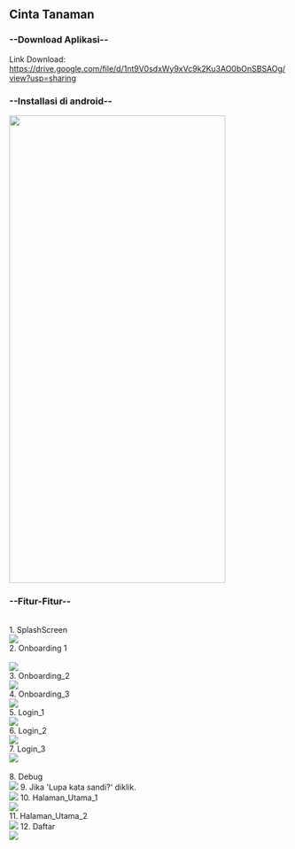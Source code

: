 ## Cinta Tanaman
### --Download Aplikasi--
Link Download: https://drive.google.com/file/d/1nt9V0sdxWy9xVc9k2Ku3AO0bOnSBSAOg/view?usp=sharing
<br />
### --Installasi di android--<br />
<img src="https://raw.githubusercontent.com/rizkynat/Cinta_Tanaman/master/screenshots/install.jpeg" width="390" height="844"><br />
### --Fitur-Fitur-- 
<br />
1. SplashScreen<br />
<img src="https://github.com/rizkynat/CintaTanaman/blob/master/screenshots/splashscreen.png"><br/>
2. Onboarding 1<br /><br/>
<img src="https://github.com/rizkynat/CintaTanaman/blob/master/screenshots/onboarding_1.png"><br/>
3. Onboarding_2 <br />
<img src="https://github.com/rizkynat/CintaTanaman/blob/master/screenshots/onboarding_2.png">
<br/>
4. Onboarding_3 <br />
<img src="https://raw.githubusercontent.com/rizkynat/Cinta_Tanaman/master/screenshots/onboarding_3.png">
<br/>
5. Login_1 <br />
<img src="https://raw.githubusercontent.com/rizkynat/Cinta_Tanaman/master/screenshots/login_1.png">
<br/>
6. Login_2 <br />
<img src="https://raw.githubusercontent.com/rizkynat/Cinta_Tanaman/master/screenshots/login_2.png">
<br/>
7. Login_3 <br />
<img src="https://raw.githubusercontent.com/rizkynat/Cinta_Tanaman/master/screenshots/login_3.png">
<br/>
<br/>
8. Debug <br />
<img src="https://raw.githubusercontent.com/rizkynat/Cinta_Tanaman/master/screenshots/debug.png">
9. Jika 'Lupa kata sandi?' diklik. <br />
<img src="https://raw.githubusercontent.com/rizkynat/Cinta_Tanaman/master/screenshots/lupa_kata_sandi.png">
10. Halaman_Utama_1 <br />
<img src="https://raw.githubusercontent.com/rizkynat/Cinta_Tanaman/master/screenshots/halaman_utama_1.png">
<br/>
11. Halaman_Utama_2 <br />
<img src="https://raw.githubusercontent.com/rizkynat/Cinta_Tanaman/master/screenshots/halaman_utama_2.png">
12. Daftar <br />
<img src="https://raw.githubusercontent.com/rizkynat/Cinta_Tanaman/master/screenshots/daftar.png">


